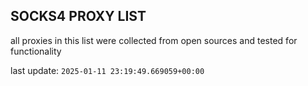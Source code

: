 ## SOCKS4 PROXY LIST

all proxies in this list were collected from open sources and tested for functionality

last update: `2025-01-11 23:19:49.669059+00:00`